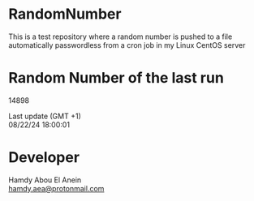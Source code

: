 # RandomNumber    
This is a test repository where a random number is pushed to a file automatically passwordless from a cron job in my Linux CentOS server    
# Random Number of the last run   
14898
      
Last update (GMT +1)    
08/22/24 18:00:01
# Developer    
Hamdy Abou El Anein   
hamdy.aea@protonmail.com
